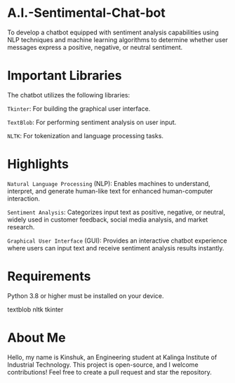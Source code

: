 # A.I.-Sentimental-Chat-bot

To develop a chatbot equipped with sentiment analysis capabilities using NLP techniques and machine learning algorithms to determine whether user messages express a positive, negative, or neutral sentiment.

# Important Libraries

The chatbot utilizes the following libraries:

`Tkinter`: For building the graphical user interface.

`TextBlob`: For performing sentiment analysis on user input.

`NLTK`: For tokenization and language processing tasks.

# Highlights

`Natural Language Processing` (NLP): Enables machines to understand, interpret, and generate human-like text for enhanced human-computer interaction.

`Sentiment Analysis`: Categorizes input text as positive, negative, or neutral, widely used in customer feedback, social media analysis, and market research.

`Graphical User Interface` (GUI): Provides an interactive chatbot experience where users can input text and receive sentiment analysis results instantly.

# Requirements

Python 3.8 or higher must be installed on your device.

textblob nltk tkinter

# About Me

Hello, my name is Kinshuk, an Engineering student at Kalinga Institute of Industrial Technology. This project is open-source, and I welcome contributions! Feel free to create a pull request and star the repository.
